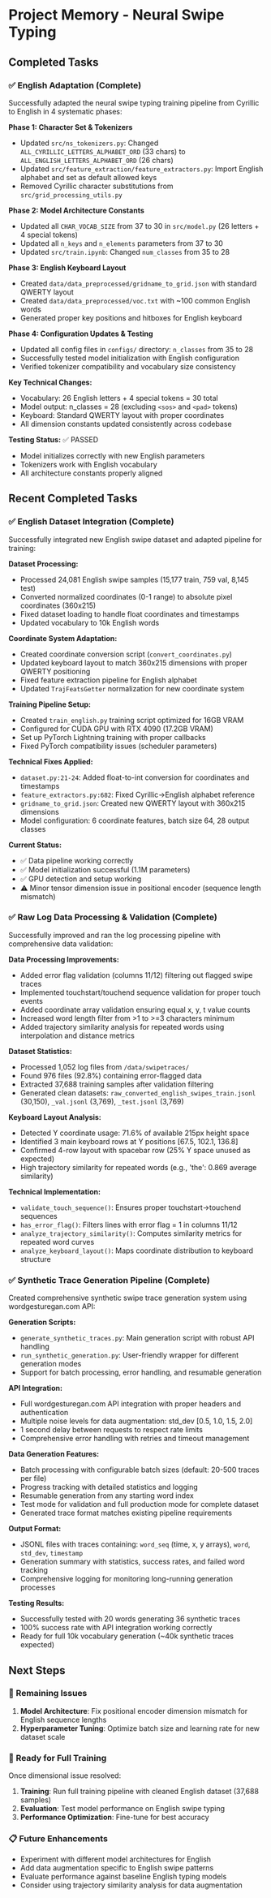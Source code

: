 # Project Memory - Neural Swipe Typing

## Completed Tasks

### ✅ English Adaptation (Complete)

Successfully adapted the neural swipe typing training pipeline from Cyrillic to English in 4 systematic phases:

**Phase 1: Character Set & Tokenizers**
- Updated `src/ns_tokenizers.py`: Changed `ALL_CYRILLIC_LETTERS_ALPHABET_ORD` (33 chars) to `ALL_ENGLISH_LETTERS_ALPHABET_ORD` (26 chars)
- Updated `src/feature_extraction/feature_extractors.py`: Import English alphabet and set as default allowed keys
- Removed Cyrillic character substitutions from `src/grid_processing_utils.py`

**Phase 2: Model Architecture Constants**
- Updated all `CHAR_VOCAB_SIZE` from 37 to 30 in `src/model.py` (26 letters + 4 special tokens)
- Updated all `n_keys` and `n_elements` parameters from 37 to 30
- Updated `src/train.ipynb`: Changed `num_classes` from 35 to 28

**Phase 3: English Keyboard Layout**
- Created `data/data_preprocessed/gridname_to_grid.json` with standard QWERTY layout
- Created `data/data_preprocessed/voc.txt` with ~100 common English words
- Generated proper key positions and hitboxes for English keyboard

**Phase 4: Configuration Updates & Testing**
- Updated all config files in `configs/` directory: `n_classes` from 35 to 28
- Successfully tested model initialization with English configuration
- Verified tokenizer compatibility and vocabulary size consistency

**Key Technical Changes:**
- Vocabulary: 26 English letters + 4 special tokens = 30 total
- Model output: n_classes = 28 (excluding `<sos>` and `<pad>` tokens)
- Keyboard: Standard QWERTY layout with proper coordinates
- All dimension constants updated consistently across codebase

**Testing Status:** ✅ PASSED
- Model initializes correctly with new English parameters
- Tokenizers work with English vocabulary  
- All architecture constants properly aligned

## Recent Completed Tasks

### ✅ English Dataset Integration (Complete)

Successfully integrated new English swipe dataset and adapted pipeline for training:

**Dataset Processing:**
- Processed 24,081 English swipe samples (15,177 train, 759 val, 8,145 test)
- Converted normalized coordinates (0-1 range) to absolute pixel coordinates (360x215)
- Fixed dataset loading to handle float coordinates and timestamps
- Updated vocabulary to 10k English words

**Coordinate System Adaptation:**
- Created coordinate conversion script (`convert_coordinates.py`)
- Updated keyboard layout to match 360x215 dimensions with proper QWERTY positioning
- Fixed feature extraction pipeline for English alphabet
- Updated `TrajFeatsGetter` normalization for new coordinate system

**Training Pipeline Setup:**
- Created `train_english.py` training script optimized for 16GB VRAM
- Configured for CUDA GPU with RTX 4090 (17.2GB VRAM)
- Set up PyTorch Lightning training with proper callbacks
- Fixed PyTorch compatibility issues (scheduler parameters)

**Technical Fixes Applied:**
- `dataset.py:21-24`: Added float-to-int conversion for coordinates and timestamps
- `feature_extractors.py:682`: Fixed Cyrillic→English alphabet reference
- `gridname_to_grid.json`: Created new QWERTY layout with 360x215 dimensions
- Model configuration: 6 coordinate features, batch size 64, 28 output classes

**Current Status:**
- ✅ Data pipeline working correctly
- ✅ Model initialization successful (1.1M parameters)
- ✅ GPU detection and setup working
- ⚠️ Minor tensor dimension issue in positional encoder (sequence length mismatch)

### ✅ Raw Log Data Processing & Validation (Complete)

Successfully improved and ran the log processing pipeline with comprehensive data validation:

**Data Processing Improvements:**
- Added error flag validation (columns 11/12) filtering out flagged swipe traces
- Implemented touchstart/touchend sequence validation for proper touch events
- Added coordinate array validation ensuring equal x, y, t value counts
- Increased word length filter from >1 to >=3 characters minimum
- Added trajectory similarity analysis for repeated words using interpolation and distance metrics

**Dataset Statistics:**
- Processed 1,052 log files from `/data/swipetraces/`
- Found 976 files (92.8%) containing error-flagged data
- Extracted 37,688 training samples after validation filtering
- Generated clean datasets: `raw_converted_english_swipes_train.jsonl` (30,150), `_val.jsonl` (3,769), `_test.jsonl` (3,769)

**Keyboard Layout Analysis:**
- Detected Y coordinate usage: 71.6% of available 215px height space
- Identified 3 main keyboard rows at Y positions [67.5, 102.1, 136.8]
- Confirmed 4-row layout with spacebar row (25% Y space unused as expected)
- High trajectory similarity for repeated words (e.g., 'the': 0.869 average similarity)

**Technical Implementation:**
- `validate_touch_sequence()`: Ensures proper touchstart→touchend sequences
- `has_error_flag()`: Filters lines with error flag = 1 in columns 11/12
- `analyze_trajectory_similarity()`: Computes similarity metrics for repeated word curves
- `analyze_keyboard_layout()`: Maps coordinate distribution to keyboard structure

### ✅ Synthetic Trace Generation Pipeline (Complete)

Created comprehensive synthetic swipe trace generation system using wordgesturegan.com API:

**Generation Scripts:**
- `generate_synthetic_traces.py`: Main generation script with robust API handling
- `run_synthetic_generation.py`: User-friendly wrapper for different generation modes
- Support for batch processing, error handling, and resumable generation

**API Integration:**
- Full wordgesturegan.com API integration with proper headers and authentication
- Multiple noise levels for data augmentation: std_dev [0.5, 1.0, 1.5, 2.0]
- 1 second delay between requests to respect rate limits
- Comprehensive error handling with retries and timeout management

**Data Generation Features:**
- Batch processing with configurable batch sizes (default: 20-500 traces per file)
- Progress tracking with detailed statistics and logging
- Resumable generation from any starting word index
- Test mode for validation and full production mode for complete dataset
- Generated trace format matches existing pipeline requirements

**Output Format:**
- JSONL files with traces containing: `word_seq` (time, x, y arrays), `word`, `std_dev`, `timestamp`
- Generation summary with statistics, success rates, and failed word tracking
- Comprehensive logging for monitoring long-running generation processes

**Testing Results:**
- Successfully tested with 20 words generating 36 synthetic traces
- 100% success rate with API integration working correctly
- Ready for full 10k vocabulary generation (~40k synthetic traces expected)

## Next Steps

### 🔧 Remaining Issues
1. **Model Architecture**: Fix positional encoder dimension mismatch for English sequence lengths
2. **Hyperparameter Tuning**: Optimize batch size and learning rate for new dataset scale

### 🔄 Ready for Full Training
Once dimensional issue resolved:
1. **Training**: Run full training pipeline with cleaned English dataset (37,688 samples)
2. **Evaluation**: Test model performance on English swipe typing
3. **Performance Optimization**: Fine-tune for best accuracy

### 📋 Future Enhancements
- Experiment with different model architectures for English
- Add data augmentation specific to English swipe patterns
- Evaluate performance against baseline English typing models
- Consider using trajectory similarity analysis for data augmentation